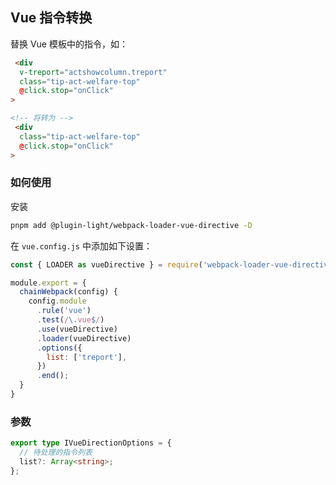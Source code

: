 ## Vue 指令转换


替换 Vue 模板中的指令，如：

```html
 <div
  v-treport="actshowcolumn.treport"
  class="tip-act-welfare-top"
  @click.stop="onClick"
>

<!-- 将转为 -->
 <div
  class="tip-act-welfare-top"
  @click.stop="onClick"
>
```

### 如何使用

安装

```bash
pnpm add @plugin-light/webpack-loader-vue-directive -D
```

在 `vue.config.js` 中添加如下设置：

```js
const { LOADER as vueDirective } = require('webpack-loader-vue-directive')';

module.export = {
  chainWebpack(config) {
    config.module
      .rule('vue')
      .test(/\.vue$/)
      .use(vueDirective)
      .loader(vueDirective)
      .options({
        list: ['treport'],
      })
      .end();
  }
}
```

### 参数

```ts
export type IVueDirectionOptions = {
  // 待处理的指令列表
  list?: Array<string>;
};
```
